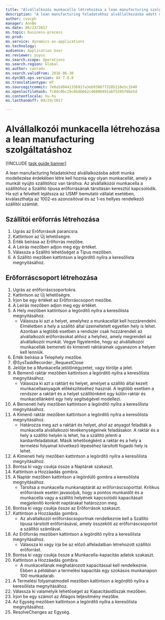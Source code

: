 ```yaml
--- 
title: "Alvállalkozói munkacella létrehozása a lean manufacturing szolgáltatáshoz"
description: "A lean manufacturing feladatokhoz alvállalkozásba adott munka modellezése érdekében létre kell hoznia egy olyan munkacellát, amely a munkát nyújtó szállítóhoz van társítva."
author: cvocph
manager: AnnBe
ms.date: 06/23/2017
ms.topic: business-process
ms.prod: 
ms.service: dynamics-ax-applications
ms.technology: 
audience: Application User
ms.reviewer: yuyus
ms.search.scope: Operations
ms.search.region: Global
ms.author: conradv
ms.search.validFrom: 2016-06-30
ms.dyn365.ops.version: AX 7.0.0
ms.translationtype: HT
ms.sourcegitcommit: 7e0a5d044133b917a3eb9386773205218e5c1b40
ms.openlocfilehash: fc8dc0bc29c6bdb662c46808491abf5395f0be5d
ms.contentlocale: hu-hu
ms.lasthandoff: 09/29/2017

---
```

# <a name="create-a-subcontracted-work-cell-for-lean-manufacturing"></a>Alvállalkozói munkacella létrehozása a lean manufacturing szolgáltatáshoz

[!INCLUDE [task guide banner](../../includes/task-guide-banner.md)]

A lean manufacturing feladatokhoz alvállalkozásba adott munka modellezése érdekében létre kell hoznia egy olyan munkacellát, amely a munkát nyújtó szállítóhoz van társítva. Az alvállalkozói munkacella a szállítóhoz a Szállító típusa erőforrásának társításán keresztül kapcsolódik. Ha ezt a felvételt lejátssza az USMF bemutató vállalat esetében, kiválaszthatja az 1002-es azonosítóval és az 1-es hellyes rendelkező szállítói számlát.


## <a name="create-a-vendor-resource"></a>Szállítói erőforrás létrehozása
1. Ugrás az Erőforrások parancsra.
2. Kattintson az Új lehetőségre.
3. Érték beírása az Erőforrás mezőbe.
4. A Leírás mezőben adjon meg egy értéket.
5. Válassza a Szállító lehetőséget a Típus mezőben.
6. A Szállító mezőben kattintson a legördítő nyílra a keresőlista megnyitásához.

## <a name="create-the-resource-group"></a>Erőforráscsoport létrehozása
1. Ugrás az erőforráscsoportokra.
2. Kattintson az Új lehetőségre.
3. Írjon be egy értéket az Erőforráscsoport mezőbe.
4. A Leírás mezőben adjon meg egy értéket.
5. A Hely mezőben kattintson a legördítő nyílra a keresőlista megnyitásához.
    * Válassza ki azt a helyet, amelyhez a munkacellát kell hozzárendelni. Elméletben a hely a szállító által üzemeltetett egyetlen hely is lehet. Azonban a legtöbb esetben a rendszer csak hozzárendeli az alvállalkozói erőforrásokat ahhoz a helyhez, amely megrendeli az alvállalkozói munkát. Vegye figyelembe, hogy az alvállalkozói munkacellák bemeneti és kimeneti raktárainak ugyanazon a helyen kell lenniük.  
6. Érték beírása a Telephely mezőbe.
7. @SysTaskRecorder:_RequestClose
8. Jelölje be a Munkacella jelölőnégyzetet, vagy törölje a jelet.
9. A Bemenő raktár mezőben kattintson a legördítő nyílra a keresőlista megnyitásához.
    * Válassza ki azt a raktárt és helyet, amelyet a szállító által kezelt munkacellaanyagok előkészítéséhez használ. A legtöbb esetben a rendszer a raktárt és a helyet szállítónként egy külön raktár és munkacellánként egy hely segítségével modellezi.  
10. A Bemeneti hely mezőben kattintson a legördítő nyílra a keresőlista megnyitásához.
11. A Kimenő raktár mezőben kattintson a legördítő nyílra a keresőlista megnyitásához.
    * Határozza meg azt a raktárt és helyet, ahol az anyagot feladták a munkacella alvállalkozói tevékenységeinek feladásakor. A raktár és a hely a szállító helyén is lehet, ha a szállító jelenti a kanbanfeladatokat. Másik lehetőségként a raktár és a hely a termelési folyamat következő lépéséhez társított fogadó hely is lehet.  
12. A Kimeneti hely mezőben kattintson a legördítő nyílra a keresőlista megnyitásához.
13. Bontsa ki vagy csukja össze a Naptárak szakaszt.
14. Kattintson a Hozzáadás gombra.
15. A Naptár mezőben kattintson a legördülő gombra a keresőlista megnyitásához.
    * Társítsa a munkacella munkanaptárát az erőforráscsoporttal. Kritikus erőforrások esetén javasoljuk, hogy a pontos munkaidőt és a munkacella vagy a szállító helyének kapcsolódó kapacitásait megjelenítő konkrét naptárakat határozzon meg.  
16. Bontsa ki vagy csukja össze az Erőforrások szakaszt.
17. Kattintson a Hozzáadás gombra.
    * Az alvállalkozói erőforráscsoportnak rendelkeznie kell a Szállító típusa társított erőforrásával, amely összeköti az erőforráscsoportot a szállítói számlával.  
18. Az Erőforrás mezőben kattintson a legördítő nyílra a keresőlista megnyitásához.
    * Válassza ki vagy írja be az előző alfeladatban létrehozott szállítói erőforrást.  
19. Bontsa ki vagy csukja össze a Munkacella-kapacitás adatok szakaszt.
20. Kattintson a Hozzáadás gombra.
    * A munkacellának meghatározott kapacitással kell rendelkeznie. Ebben a példában a termelési kapacitás egy szokásos munkanapon 100 munkadarab.  
21. A Termelési folyamatmodell mezőben kattintson a legördítő nyílra a keresőlista megnyitásához.
22. Válassza ki valamelyik lehetőséget az Kapacitásidőszak mezőben.
23. Írjon be egy számot az Átlagos teljesítmény mezőbe.
24. Az Egység mezőben kattintson a legördítő nyílra a keresőlista megnyitásához.
25. ResolveChanges az Egység.


